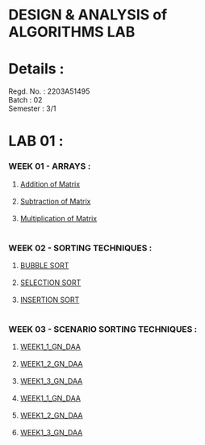 # DESIGN & ANALYSIS of ALGORITHMS LAB
# Details : 
Regd. No. : 2203A51495 <br>
Batch : 02 <br>
Semester : 3/1 <br>
# LAB 01 :
### WEEK 01 - ARRAYS : <br>
1. [Addition of Matrix ](https://colab.research.google.com/drive/1Esxs8ZVU4F9yLtul6MU_8Xg1NJtGJ6Cf#scrollTo=SZxARovxbO69) <br> <br>
2. [Subtraction of Matrix ]() <br> <br>
3. [Multiplication of Matrix]() <br> <br>

### WEEK 02 - SORTING TECHNIQUES : <br>
1. [BUBBLE SORT ]() <br> <br>
2. [SELECTION SORT ]() <br> <br>
3. [INSERTION SORT]() <br> <br>

### WEEK 03 - SCENARIO SORTING TECHNIQUES : <br>
1. [WEEK1_1_GN_DAA]() <br> <br>
2. [WEEK1_2_GN_DAA]() <br> <br>
3. [WEEK1_3_GN_DAA]() <br> <br>
4. [WEEK1_1_GN_DAA]() <br> <br>
5. [WEEK1_2_GN_DAA]() <br> <br>
6. [WEEK1_3_GN_DAA]() <br> <br>
